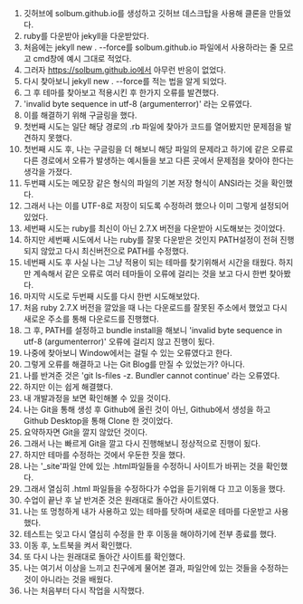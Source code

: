 1. 깃허브에 solbum.github.io를 생성하고 깃허브 데스크탑을 사용해 클론을 만들었다.
2. ruby를 다운받아 jekyll을 다운받았다.
3. 처음에는 jekyll new . --force를 solbum.github.io 파일에서 사용하라는 줄 모르고 cmd창에 예시 그대로 적었다.
4. 그러자 https://solbum.github.io에서 아무런 반응이 없었다.
5. 다시 찾아보니 jekyll new . --force를 적는 법을 알게 되었다.
6. 그 후 테마를 찾아보고 적용시킨 후 한가지 오류를 발견했다.
7. 'invalid byte sequence in utf-8 (argumenterror)' 라는 오류였다.
8. 이를 해결하기 위해 구글링을 했다.
9. 첫번째 시도는 일단 해당 경로의 .rb 파일에 찾아가 코드를 열어봤지만 문제점을 발견하지 못했다.
10. 첫번째 시도 후, 나는 구글링을 더 해보니 해당 파일의 문제라고 하기에 같은 오류로 다른 경로에서 오류가 발생하는 예시들을 보고 다른 곳에서 문제점을 찾아야 한다는 생각을 가졌다.
11. 두번쨰 시도는 메모장 같은 형식의 파일의 기본 저장 형식이 ANSI라는 것을 확인했다.
12. 그래서 나는 이를 UTF-8로 저장이 되도록 수정하려 했으나 이미 그렇게 설정되어 있었다.
13. 세번째 시도는 ruby를 최신이 아닌 2.7.X 버전을 다운받아 시도해보는 것이었다.
14. 하지만 세번째 시도에서 나는 ruby를 잘못 다운받은 것인지 PATH설정이 전혀 진행되지 않았고 다시 최신버전으로 PATH를 수정했다.
15. 네번째 시도 후 사실 나는 그냥 적용이 되는 테마를 찾기위해서 시간을 태웠다. 하지만 계속해서 같은 오류로 여러 테마들이 오류에 걸리는 것을 보고 다시 한번 찾아봤다.
16. 마지막 시도로 두번째 시도를 다시 한번 시도해보았다. 
17. 처음 ruby 2.7.X 버전을 깔았을 때 나는 다운로드를 잘못된 주소에서 했었고 다시 새로운 주소를 통해 다운로드를 진행했다.
18. 그 후, PATH를 설정하고 bundle install을 해보니 'invalid byte sequence in utf-8 (argumenterror)' 오류에 걸리지 않고 진행이 됬다.
19. 나중에 찾아보니 Window에서는 걸릴 수 있는 오류였다고 한다.
20. 그렇게 오류를 해결하고 나는 Git Blog를 만질 수 있었는가? 아니다.
21. 나를 반겨준 것은 'git ls-files -z. Bundler cannot continue' 라는 오류였다.
22. 하지만 이는 쉽게 해결했다.
23. 내 개발과정을 보면 확인해볼 수 있을 것이다.
24. 나는 Git을 통해 생성 후 Github에 올린 것이 아닌, Github에서 생성을 하고 Github Desktop을 통해 Clone 한 것이었다.
25. 요약하자면 Git을 깔지 않았던 것이다.
26. 그래서 나는 빠르게 Git을 깔고 다시 진행해보니 정상적으로 진행이 됬다.
27. 하지만 테마를 수정하는 것에서 우둔한 짓을 했다.
28. 나는 '_site'파일 안에 있는 .html파일들을 수정하니 사이트가 바뀌는 것을 확인했다.
29. 그래서 열심히 .html 파일들을 수정하다가 수업을 듣기위해 다 끄고 이동을 했다.
30. 수업이 끝난 후 날 반겨준 것은 원래대로 돌아간 사이트였다.
31. 나는 또 멍청하게 내가 사용하고 있는 테마를 탓하며 새로운 테마를 다운받고 사용했다.
32. 테스트는 잊고 다시 열심히 수정을 한 후 이동을 해야하기에 전부 종료를 했다.
33. 이동 후, 노트북을 켜서 확인했다.
34. 또 다시 나는 원래대로 돌아간 사이트를 확인했다.
35. 나는 여기서 이상을 느끼고 친구에게 물어본 결과, 파일안에 있는 것들을 수정하는 것이 아니라는 것을 배웠다.
36. 나는 처음부터 다시 작업을 시작했다.